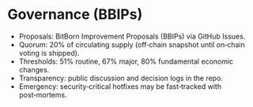Governance (BBIPs)
==================
- Proposals: BitBorn Improvement Proposals (BBIPs) via GitHub Issues.
- Quorum: 20% of circulating supply (off‑chain snapshot until on‑chain voting is shipped).
- Thresholds: 51% routine, 67% major, 80% fundamental economic changes.
- Transparency: public discussion and decision logs in the repo.
- Emergency: security‑critical hotfixes may be fast‑tracked with post‑mortems.
